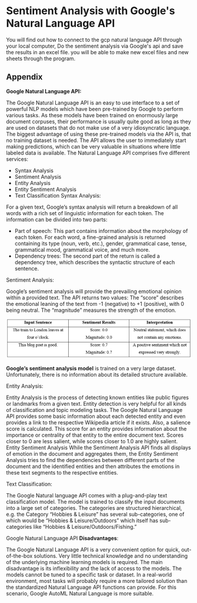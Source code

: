 
# Sentiment Analysis with Google's Natural Language API

You will find out how to connect to the gcp natural language API through your local computer, 
Do the sentiment analysis via Google's api and save the results in an excel file. you will be able 
to make new excel files and new sheets through the program.



## Appendix

**Google Natural Language API:**

The Google Natural Language API is an easy to use interface to a set of powerful NLP models which have been pre-trained by Google to perform various tasks. As these models have been trained on enormously large document corpuses, their performance is usually quite good as long as they are used on datasets that do not make use of a very idiosyncratic language. 
The biggest advantage of using these pre-trained models via the API is, that no training dataset is needed. The API allows the user to immediately start making predictions, which can be very valuable in situations where little labeled data is available. 
The Natural Language API comprises five different services:
-	Syntax Analysis 
-	Sentiment Analysis 
-	Entity Analysis 
-	Entity Sentiment Analysis 
-	Text Classification
Syntax Analysis:

For a given text, Google’s syntax analysis will return a breakdown of all words with a rich set of linguistic information for each token. The information can be divided into two parts:
-	Part of speech: This part contains information about the morphology of each token. For each word, a fine-grained analysis is returned containing its type (noun, verb, etc.), gender, grammatical case, tense, grammatical mood, grammatical voice, and much more.
-	Dependency trees: The second part of the return is called a dependency tree, which describes the syntactic structure of each sentence.

Sentiment Analysis:

Google’s sentiment analysis will provide the prevailing emotional opinion within a provided text. The API returns two values: The “score” describes the emotional leaning of the text from -1 (negative) to +1 (positive), with 0 being neutral.
The “magnitude” measures the strength of the emotion.

![Table](https://github.com/delaramhamraz73/Sentiment-Analysis-GCP-NLP-API/blob/main/Table.png)

**Google’s sentiment analysis model** is trained on a very large dataset. Unfortunately, there is no information about its detailed structure available.

Entity Analysis:

Entity Analysis is the process of detecting known entities like public figures or landmarks from a given text. Entity detection is very helpful for all kinds of classification and topic modeling tasks.
The Google Natural Language API provides some basic information about each detected entity and even provides a link to the respective Wikipedia article if it exists. Also, a salience score is calculated. This score for an entity provides information about the importance or centrality of that entity to the entire document text. Scores closer to 0 are less salient, while scores closer to 1.0 are highly salient.
Entity Sentiment Analysis
While the Sentiment Analysis API finds all displays of emotion in the document and aggregates them, the Entity Sentiment Analysis tries to find the dependencies between different parts of the document and the identified entities and then attributes the emotions in these text segments to the respective entities.

Text Classification:

The Google Natural language API comes with a plug-and-play text classification model.
The model is trained to classify the input documents into a large set of categories. The categories are structured hierarchical, e.g. the Category “Hobbies & Leisure” has several sub-categories, one of which would be “Hobbies & Leisure/Outdoors” which itself has sub-categories like “Hobbies & Leisure/Outdoors/Fishing.”

Google Natural Language API **Disadvantages**:

The Google Natural Language API is a very convenient option for quick, out-of-the-box solutions. Very little technical knowledge and no understanding of the underlying machine learning models is required.
The main disadvantage is its inflexibility and the lack of access to the models. The models cannot be tuned to a specific task or dataset.
In a real-world environment, most tasks will probably require a more tailored solution than the standardized Natural Language API functions can provide.
For this scenario, Google AutoML Natural Language is more suitable.


